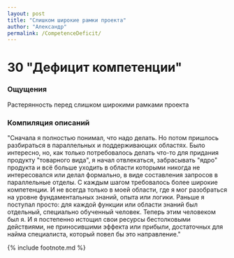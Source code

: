 ```yaml
---
layout: post
title: "Слишком широкие рамки проекта"
author: "Александр"
permalink: /CompetenceDeficit/
---
```


# 30 "Дефицит компетенции"

### Ощущения
Растерянность перед слишком широкими рамками проекта

### Компиляция описаний
"Сначала я полностью понимал, что надо делать. Но потом пришлось разбираться в параллельных и поддерживающих областях. Было интересно, но, как только потребовалось делать что-то для придания продукту "товарного вида", я начал отвлекаться, забрасывать "ядро" продукта и всё больше уходить в области которыми никогда не интересовался или делал формально, в виде составления запросов в параллельные отделы. С каждым шагом требовалось более широкие компетенции. И не всегда только в моей области, где я мог разобраться на уровне фундаментальных знаний, опыта или логики. Раньше я поступал просто: для каждой функции или области знаний был отдельный, специально обученный человек. Теперь этим человеком был я. И я постепенно истощил свои ресурсы бестолковыми действиями, не приносившими эффекта или прибыли, достаточных для найма специалиста, который повел бы это направление." 

{% include footnote.md %}
